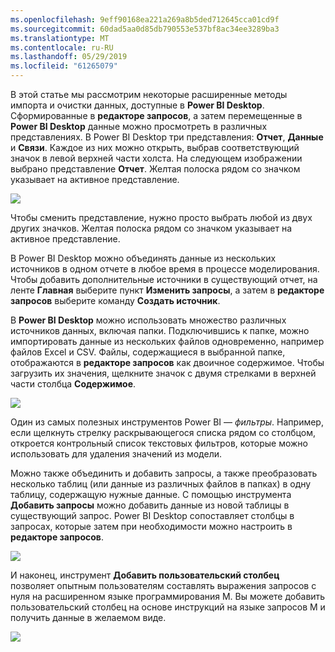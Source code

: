 ```yaml
---
ms.openlocfilehash: 9eff90168ea221a269a8b5ded712645cca01cd9f
ms.sourcegitcommit: 60dad5aa0d85db790553e537bf8ac34ee3289ba3
ms.translationtype: MT
ms.contentlocale: ru-RU
ms.lasthandoff: 05/29/2019
ms.locfileid: "61265079"
---
```

В этой статье мы рассмотрим некоторые расширенные методы импорта и очистки данных, доступные в **Power BI Desktop**. Сформированные в **редакторе запросов**, а затем перемещенные в **Power BI Desktop** данные можно просмотреть в различных представлениях. В Power BI Desktop три представления: **Отчет**, **Данные** и **Связи**. Каждое из них можно открыть, выбрав соответствующий значок в левой верхней части холста. На следующем изображении выбрано представление **Отчет**. Желтая полоска рядом со значком указывает на активное представление.

![](media/1-4-advanced-data-sources-and-transformation/1-4_1.png)

Чтобы сменить представление, нужно просто выбрать любой из двух других значков. Желтая полоска рядом со значком указывает на активное представление.

В Power BI Desktop можно объединять данные из нескольких источников в одном отчете в любое время в процессе моделирования. Чтобы добавить дополнительные источники в существующий отчет, на ленте **Главная** выберите пункт **Изменить запросы**, а затем в **редакторе запросов** выберите команду **Создать источник**.

В **Power BI Desktop** можно использовать множество различных источников данных, включая папки. Подключившись к папке, можно импортировать данные из нескольких файлов одновременно, например файлов Excel и CSV. Файлы, содержащиеся в выбранной папке, отображаются в **редакторе запросов** как двоичное содержимое. Чтобы загрузить их значения, щелкните значок с двумя стрелками в верхней части столбца **Содержимое**.

![](media/1-4-advanced-data-sources-and-transformation/1-4_2.png)

Один из самых полезных инструментов Power BI — *фильтры*. Например, если щелкнуть стрелку раскрывающегося списка рядом со столбцом, откроется контрольный список текстовых фильтров, которые можно использовать для удаления значений из модели.

Можно также объединить и добавить запросы, а также преобразовать несколько таблиц (или данные из различных файлов в папках) в одну таблицу, содержащую нужные данные. С помощью инструмента **Добавить запросы** можно добавить данные из новой таблицы в существующий запрос. Power BI Desktop сопоставляет столбцы в запросах, которые затем при необходимости можно настроить в **редакторе запросов**.

![](media/1-4-advanced-data-sources-and-transformation/1-4_3.png)

И наконец, инструмент **Добавить пользовательский столбец** позволяет опытным пользователям составлять выражения запросов с нуля на расширенном языке программирования М. Вы можете добавить пользовательский столбец на основе инструкций на языке запросов M и получить данные в желаемом виде.

![](media/1-4-advanced-data-sources-and-transformation/1-4_4.png)

